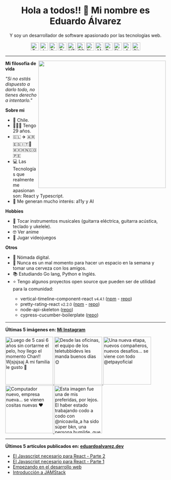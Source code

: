 <h1 align="center">Hola a todos!! 👋 Mi nombre es Eduardo Álvarez</h1>
<p align="center">
  Y soy un desarrollador de software apasionado por las tecnologías web.
</p>

<p align="center">
  <img
					src='https://github.com/Proskynete/Proskynete/blob/master/images/icons/ts.png?raw=true'
					alt=Typescript
					width='25'
					height='25'
				/> <img
					src='https://github.com/Proskynete/Proskynete/blob/master/images/icons/js.png?raw=true'
					alt=Javascript
					width='25'
					height='25'
				/> <img
					src='https://github.com/Proskynete/Proskynete/blob/master/images/icons/react.png?raw=true'
					alt=React
					width='25'
					height='25'
				/> <img
					src='https://github.com/Proskynete/Proskynete/blob/master/images/icons/redux.png?raw=true'
					alt=Redux
					width='25'
					height='25'
				/> <img
					src='https://github.com/Proskynete/Proskynete/blob/master/images/icons/html5.png?raw=true'
					alt=HTML5
					width='25'
					height='25'
				/> <img
					src='https://github.com/Proskynete/Proskynete/blob/master/images/icons/css3.png?raw=true'
					alt=CSS3
					width='25'
					height='25'
				/> <img
					src='https://github.com/Proskynete/Proskynete/blob/master/images/icons/node.png?raw=true'
					alt=Nodejs
					width='25'
					height='25'
				/> <img
					src='https://github.com/Proskynete/Proskynete/blob/master/images/icons/mongodb.png?raw=true'
					alt=MongoDB
					width='25'
					height='25'
				/> <img
					src='https://github.com/Proskynete/Proskynete/blob/master/images/icons/dart.png?raw=true'
					alt=Dart
					width='25'
					height='25'
				/> <img
					src='https://github.com/Proskynete/Proskynete/blob/master/images/icons/flutter.png?raw=true'
					alt=Flutter
					width='25'
					height='25'
				/> <img
					src='https://github.com/Proskynete/Proskynete/blob/master/images/icons/aws.png?raw=true'
					alt=Amazon Web Services
					width='25'
					height='25'
				/> <img
					src='https://github.com/Proskynete/Proskynete/blob/master/images/icons/git.png?raw=true'
					alt=Git
					width='25'
					height='25'
				/>
</p>

---

<img
  align="right"
  width="400"
  src="https://github.com/Proskynete/Proskynete/blob/master/images/proskynete.gif?raw=true"
/>

<p>
  <strong>Mi filosofía de vida</strong>
</p>
<p>
  <i>"Si no estás dispuesto a darlo todo, no tienes derecho a intentarlo."</i>
</p>

<p>
  <strong>Sobre mi</strong>
</p>
<ul>
  <li>📍 Chile.</li>
  <li>👨🏼‍💻 Tengo 29 años.</li>
  <li>🇨🇱 ✈️ 🇦🇷🇪🇸🇮🇹🗿🇲🇽🇭🇳🇨🇴🇵🇪</li>
  <li>
    💻 Las Tecnologías que realmente me apasionan son: React y Typescript.
  </li>
  <li>🧐 Me generan mucho interés: a11y y AI</li>
</ul>

<p>
  <strong>Hobbies</strong>
</p>
<ul>
  <li>
    🎼 Tocar instrumentos musicales (guitarra eléctrica, guitarra acústica,
    teclado y ukelele).
  </li>
  <li>🤓 Ver anime</li>
  <li>👾 Jugar videojuegos</li>
</ul>

<p><strong>Otros</strong></p>
<ul>
  <li>🧳 Nómada digital.</li>
  <li>🍺 Nunca es un mal momento para hacer un espacio en la semana y tomar una cerveza con los amigos.</li>
  <li>📚 Estudiando Go lang, Python e Inglés.</li>
  <li>⭐ Tengo algunos proyectos open source que pueden ser de utilidad para la comunidad:</li>
    <ul>
      <li>vertical-timeline-component-react <small>v4.4.1</small> (<a href="https://www.npmjs.com/package/vertical-timeline-component-react" target="_blank">npm</a> - <a href="https://github.com/Proskynete/vertical-timeline-component-react" target="_blank">repo</a>)</li>
      <li>pretty-rating-react <small>v2.2.0</small> (<a href="https://www.npmjs.com/package/pretty-rating-react" target="_blank">npm</a> - <a href="https://github.com/Proskynete/pretty-rating-react" target="_blank">repo</a>)</li>
      <li>node-api-skeleton (<a href="https://github.com/Proskynete/node-api-skeleton" target="_blank">repo</a>)</li>
      <li>cypress-cucumber-boilerplate (<a href="https://github.com/Proskynete/cypress-cucumber-boilerplate" target="_blank">repo</a>)</li>
    </ul>
  </li>
</ul>

---

<p align="left">
  <strong>
    Últimas 5 imágenes en:
    <a href="https://instagram.com/proskynete" target="_blank">
      Mi Instagram
    </a>
  </strong>
</p>

<a href="https://instagram.com/p/CskJ5M4ACpx" target="_blank">
  <img
    src="https://instagram.ftll2-1.fna.fbcdn.net/v/t51.2885-15/348246543_938746430673820_2179857044385951821_n.jpg?stp=c0.120.960.960a_dst-jpg_e35_s640x640_sh0.08&_nc_ht=instagram.ftll2-1.fna.fbcdn.net&_nc_cat=104&_nc_ohc=M24IrHo1gqcAX_zMhoA&edm=APU89FABAAAA&ccb=7-5&ig_cache_key=MzEwODY1MzE1NjA0NTY5NTYwMQ%3D%3D.2.c-ccb7-5&oh=00_AfA9bLKbD-SaMNdUEMiPyM2rkaaYv-aYjWJJXYbVvBniIA&oe=647A0498&_nc_sid=f4eaf9"
    alt="Luego de 5 casi 6 años sin cortarme el pelo, hoy llego el momento Chan!! Wjsjsjsaj  A mi familia le gusto 🤣"
    width="150"
    height="150"
  />
</a>
<a href="https://instagram.com/p/CsBoUc3g5Ii" target="_blank">
  <img
    src="https://instagram.ftll2-1.fna.fbcdn.net/v/t51.2885-15/345532788_1262112531060903_1803152386566123011_n.jpg?stp=c0.180.1440.1440a_dst-jpg_e35_s640x640_sh0.08&_nc_ht=instagram.ftll2-1.fna.fbcdn.net&_nc_cat=103&_nc_ohc=6SXfZOlyFy0AX-llSmN&edm=APU89FABAAAA&ccb=7-5&ig_cache_key=MzA5ODkzNTM0NTg1MzczMTM2Mg%3D%3D.2.c-ccb7-5&oh=00_AfD_pMadVqty5wnFzCv1K0R8nBQTN291wqnK0ziXamVYew&oe=6478F50B&_nc_sid=f4eaf9"
    alt="Desde las oficinas, el equipo de los teletubbidevs les manda buenos días 🌞"
    width="150"
    height="150"
  />
</a>
<a href="https://instagram.com/p/CqI5wdru-7b" target="_blank">
  <img
    src="https://instagram.ftll2-1.fna.fbcdn.net/v/t51.2885-15/337327222_201976165795419_1125575247083917258_n.jpg?stp=dst-jpg_e35_s640x640_sh0.08&_nc_ht=instagram.ftll2-1.fna.fbcdn.net&_nc_cat=103&_nc_ohc=r8aLH0I2irkAX8E_MOb&edm=APU89FABAAAA&ccb=7-5&ig_cache_key=MzA2NDk1MzU2NTQ4Mzg4ODM0Nw%3D%3D.2-ccb7-5&oh=00_AfAztkZfAD3zBE_8Uevb4Ordl3gCwBBJLPDCdb4ghNKphA&oe=6478E835&_nc_sid=f4eaf9"
    alt="Una nueva etapa, nuevos compañeros, nuevos desafíos… se viene con todo  @etpayoficial"
    width="150"
    height="150"
  />
</a>
<a href="https://instagram.com/p/Coe-9aaujax" target="_blank">
  <img
    src="https://instagram.ftll2-1.fna.fbcdn.net/v/t51.2885-15/330214421_704824997766060_994139522448662799_n.jpg?stp=c0.180.1440.1440a_dst-jpg_e35_s640x640_sh0.08&_nc_ht=instagram.ftll2-1.fna.fbcdn.net&_nc_cat=100&_nc_ohc=SyVBSxCTnNsAX8CO8oT&edm=APU89FABAAAA&ccb=7-5&ig_cache_key=MzAzNTE0MDA5ODAzMTc2MTA3Mw%3D%3D.2.c-ccb7-5&oh=00_AfCowkZGjV0L5-ODiMNpyhH29fICqexBvzIf0oa867k1QQ&oe=6478D93F&_nc_sid=f4eaf9"
    alt="Computador nuevo, empresa nueva… se vienen cositas nuevas ❤️"
    width="150"
    height="150"
  />
</a>
<a href="https://instagram.com/p/CoU0ICRuxm_" target="_blank">
  <img
    src="https://instagram.ftll2-1.fna.fbcdn.net/v/t51.2885-15/329734593_717267019777990_404130072762870943_n.jpg?stp=dst-jpg_e35_s640x640_sh0.08&_nc_ht=instagram.ftll2-1.fna.fbcdn.net&_nc_cat=110&_nc_ohc=zpEaEAFku9kAX8g0HzX&edm=APU89FABAAAA&ccb=7-5&ig_cache_key=MzAzMjI3NzY5OTc0NjUzNTg3MQ%3D%3D.2-ccb7-5&oh=00_AfDZ8miJ-ibsNAxxHS1TyM505we4XVnjvwmfLHzQeyvNdA&oe=647942D1&_nc_sid=f4eaf9"
    alt="Esta imagen fue una de mis preferidas, por lejos. El haber estado trabajando codo a codo con @nicoavila_a ha sido súper bkn, una persona humilde, que ha dado mucho y sigue dando mucho por la comunidad.  Eres una persona increíble Nico y nunca dejes de serlo 💪  Nos vemos en más eventos! que esto no para  #angulardeveloper #angularchile #reactjs #reactchile #developers #jsconfcl #jsconfchile"
    width="150"
    height="150"
  />
</a>

---

<p align="left">
  <strong>
    Últimos 5 artículos publicados en:
    <a href="https://eduardoalvarez.dev" target="_blank">
      eduardoalvarez.dev
    </a>
  </strong>
</p>

- [El Javascript necesario para React - Parte 2](https://eduardoalvarez.dev/articulos/el-javascript-necesario-para-react-parte-2)
- [El Javascript necesario para React - Parte 1](https://eduardoalvarez.dev/articulos/el-javascript-necesario-para-react-parte-1)
- [Empezando en el desarrollo web](https://eduardoalvarez.dev/articulos/empezando-en-el-desarrollo-web)
- [Introducción a JAMStack](https://eduardoalvarez.dev/articulos/introduccion-a-jamstack)
